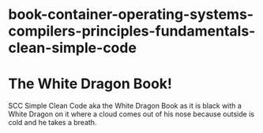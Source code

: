 # book-container-operating-systems-compilers-principles-fundamentals-clean-simple-code

# The White Dragon Book! 

SCC Simple Clean Code aka the White Dragon Book as it is black with a White Dragon on it where a cloud comes out of his nose because outside is cold and he takes a breath.  

